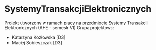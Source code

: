 # SystemyTransakcjiElektronicznych
Projekt utworzony w ramach pracy na przedmiocie Systemy Transakcji Elektronicznych (AHE - semestr VI)
Grupa projektowa:
- Katarzyna Kozłowska [D3]
- Maciej Sobieszczak [D3]
